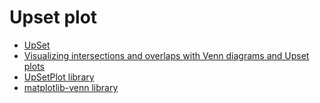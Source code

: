 # Upset plot

- [UpSet](https://upset.app/)
- [Visualizing intersections and overlaps with Venn diagrams and Upset plots](https://towardsdatascience.com/visualizing-intersections-and-overlaps-with-python-a6af49c597d9)
- [UpSetPlot library](https://github.com/jnothman/UpSetPlot)
- [matplotlib-venn library](https://github.com/konstantint/matplotlib-venn)